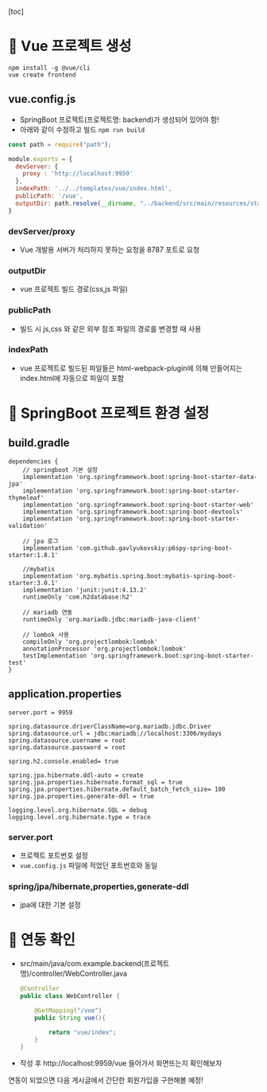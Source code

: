 [toc]

# 📌 Vue 프로젝트 생성

```
npm install -g @vue/cli
vue create frontend
```



## vue.config.js 

- SpringBoot 프로젝트(프로젝트명: backend)가 생성되어 있어야 함!
- 아래와 같이 수정하고 빌드 `npm run build`

```javascript
const path = require("path");

module.exports = {
  devServer: {
    proxy : 'http://localhost:9959'
  },
  indexPath: '../../templates/vue/index.html',
  publicPath: '/vue',
  outputDir: path.resolve(__dirname, "../backend/src/main/resources/static/vue")
}
```

### devServer/proxy

- Vue 개발용 서버가 처리하지 못하는 요청을 8787 포트로 요청

### outputDir

- vue 프로젝트 빌드 경로(css,js 파일)

### publicPath

- 빌드 시 js,css 와 같은 외부 참조 파일의 경로를 변경할 때 사용

### indexPath

- vue 프로젝트로 빌드된 파일들은 html-webpack-plugin에 의해 만들어지는 index.html에 자동으로 파일이 포함



# 📌 SpringBoot 프로젝트 환경 설정

## build.gradle

``` 
dependencies {
	// springboot 기본 설정
	implementation 'org.springframework.boot:spring-boot-starter-data-jpa'
	implementation 'org.springframework.boot:spring-boot-starter-thymeleaf'
	implementation 'org.springframework.boot:spring-boot-starter-web'
	implementation 'org.springframework.boot:spring-boot-devtools'
	implementation 'org.springframework.boot:spring-boot-starter-validation'

	// jpa 로그
	implementation 'com.github.gavlyukovskiy:p6spy-spring-boot-starter:1.8.1'

	//mybatis
	implementation 'org.mybatis.spring.boot:mybatis-spring-boot-starter:3.0.1'    
	implementation 'junit:junit:4.13.2'
	runtimeOnly 'com.h2database:h2'

	// mariadb 연동
	runtimeOnly 'org.mariadb.jdbc:mariadb-java-client'

	// lombok 사용
	compileOnly 'org.projectlombok:lombok'
	annotationProcessor 'org.projectlombok:lombok'
	testImplementation 'org.springframework.boot:spring-boot-starter-test'
}
```



## application.properties

```
server.port = 9959

spring.datasource.driverClassName=org.mariadb.jdbc.Driver
spring.datasource.url = jdbc:mariadb://localhost:3306/mydays
spring.datasource.username = root
spring.datasource.password = root

spring.h2.console.enabled= true

spring.jpa.hibernate.ddl-auto = create
spring.jpa.properties.hibernate.format_sql = true
spring.jpa.properties.hibernate.default_batch_fetch_size= 100
spring.jpa.properties.generate-ddl = true

logging.level.org.hibernate.SQL = debug
logging.level.org.hibernate.type = trace
```

### server.port

- 프로젝트 포트번호 설정
- `vue.config.js` 파일에 적었던 포트번호와 동일

### spring/jpa/hibernate,properties,generate-ddl

- jpa에 대한 기본 설정



# 📌 연동 확인

- src/main/java/com.example.backend(프로젝트명)/controller/WebController.java

  ``` java
  @Controller
  public class WebController {
  
      @GetMapping("/vue")
      public String vue(){
  
          return "vue/index";
      }
  }
  ```

- 작성 후 http://localhost:9959/vue 들어가서 화면뜨는지 확인해보자

연동이 되었으면 다음 게시글에서 간단한 회원가입을 구현해볼 예정!

